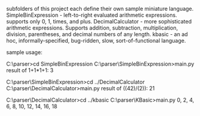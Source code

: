 subfolders of this project each define their own sample miniature language.
SimpleBinExpression - left-to-right evaluated arithmetic expressions. supports only 0, 1, times, and plus.
DecimalCalculator - more sophisticated arithmetic expressions. Supports addition, subtraction, multiplication, division, parentheses, and decimal numbers of any length.
kbasic - an ad hoc, informally-specified, bug-ridden, slow, sort-of-functional language.

sample usage:

C:\parser>cd SimpleBinExpression
C:\parser\SimpleBinExpression>main.py
result of 1+1*1+1:
3

C:\parser\SimpleBinExpression>cd ../DecimalCalculator
C:\parser\DecimalCalculator>main.py
result of ((42)/(2)):
21

C:\parser\DecimalCalculator>cd ../kbasic
C:\parser\KBasic>main.py
0, 2, 4, 6, 8, 10, 12, 14, 16, 18